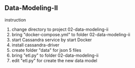 ## Data-Modeling-II
instruction
1. change directory to project 02-data-modeling-ii
2. bring "docker-compose.yml" to folder 02-data-modeling-ii
3. start Cassandra service by start Docker
4. install cassandra-driver
5. create folder "data" for json 5 files
6. bring "etl.py" to folder 02-data-modeling-ii
7. edit "etl.py" for create the new data model
